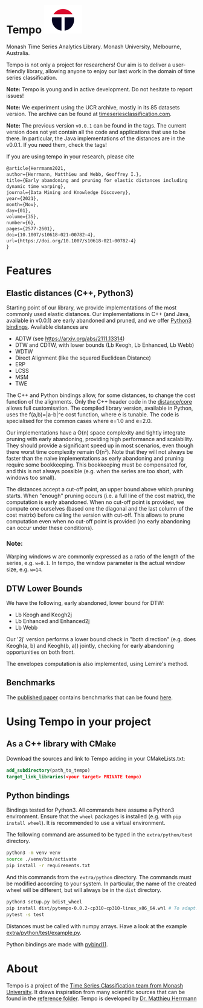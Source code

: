 # Tempo ![logo](./doc/logos/tempo100.png)
Monash Time Series Analytics Library.
Monash University, Melbourne, Australia.

Tempo is not only a project for researchers!
Our aim is to deliver a user-friendly library,
allowing anyone to enjoy our last work in the domain of time series classification.

**Note:** Tempo is young and in active development. Do not hesitate to report issues!

**Note:** We experiment using the UCR archive, mostly in its 85 datasets version.
The archive can be found at [timeseriesclassification.com](http://timeseriesclassification.com/dataset.php).

**Note:** The previous version `v0.0.1` can be found in the tags.
The current version does not yet contain all the code and applications that use to be there.
In particular, the Java implementations of the distances are in the v0.0.1.
If you need them, check the tags!

If you are using tempo in your research, please cite
```
@article{Herrmann2021,
author={Herrmann, Matthieu and Webb, Geoffrey I.},
title={Early abandoning and pruning for elastic distances including dynamic time warping},
journal={Data Mining and Knowledge Discovery},
year={2021},
month={Nov},
day={01},
volume={35},
number={6},
pages={2577-2601},
doi={10.1007/s10618-021-00782-4},
url={https://doi.org/10.1007/s10618-021-00782-4}
}
```

# Features

## Elastic distances (C++, Python3)
Starting point of our library, we provide implementations of the most commonly used elastic distances.
Our implementations in C++ (and Java, available in v0.0.1) are early abandoned and pruned, and we offer [Python3 bindings](#python3-bindings).
Available distances are
 * ADTW (see https://arxiv.org/abs/2111.13314)
 * DTW and CDTW, with lower bounds (Lb Keogh, Lb Enhanced, Lb Webb)
 * WDTW
 * Direct Alignment (like the squared Euclidean Distance)
 * ERP
 * LCSS
 * MSM
 * TWE

The C++ and Python bindings allow, for some distances, to change the cost function of the alignments.
Only the C++ header code in the [distance/core](src/tempo/distance/core) allows full customisation.
The compiled library version, available in Python,
uses the f(a,b)=|a-b|^e cost function, where e is tunable.
The code is specialised for the common cases where e=1.0 and e=2.0.

Our implementations have a O(n) space complexity and tightly integrate pruning with early abandoning,
providing high performance and scalability.
They should provide a significant speed up in most scenarios, even though there worst time complexity remain O(n²).
Note that they will not always be faster than the naive implementations
as early abandoning and pruning require some bookkeeping.
This bookkeeping must be compensated for, and this is not always possible
(e.g. when the series are too short, with windows too small).

The distances accept a cut-off point, an upper bound above which pruning starts.
When "enough" pruning occurs (i.e. a full line of the cost matrix),
the computation is early abandoned.
When no cut-off point is provided, we compute one ourselves
(based one the diagonal and the last column of the cost matrix)
before calling the version with cut-off.
This allows to prune computation even when no cut-off point is provided
(no early abandoning can occur under these conditions).

### Note:
Warping windows w are commonly expressed as a ratio of the length of the series, e.g. `w=0.1`.
In tempo, the window parameter is the actual window size, e.g. `w=14`.

## DTW Lower Bounds
We have the following, early abandoned, lower bound for DTW:
* Lb Keogh and Keogh2j
* Lb Enhanced and Enhanced2j
* Lb Webb

Our '2j' version performs a lower bound check in "both direction"
(e.g. does Keogh(a, b) and Keogh(b, a)) jointly,
checking for early abandoning opportunities on both front.

The envelopes computation is also implemented, using Lemire's method.

## Benchmarks
The [published paper](https://link.springer.com/article/10.1007/s10618-021-00782-4)
contains benchmarks that can be found [here](https://github.com/HerrmannM/paper-2021-EAPElasticDist).


# Using Tempo in your project

## As a C++ library with CMake
Download the sources and link to Tempo adding in your CMakeLists.txt:
```cmake
add_subdirectory(path_to_tempo)
target_link_libraries(<your target> PRIVATE tempo)
```

## Python bindings
Bindings tested for Python3. All commands here assume a Python3 environment.
Ensure that the `wheel` packages is installed (e.g. with `pip install wheel`).
It is recommended to use a virtual environment.

The following command are assumed to be typed in the `extra/python/test` directory.
```bash
python3 -m venv venv
source ./venv/bin/activate
pip install -r requirements.txt
```

And this commands from the `extra/python` directory.
The commands must be modified according to your system.
In particular, the name of the created wheel will be different,
but will always be in the `dist`
directory.
```bash
python3 setup.py bdist_wheel
pip install dist/pytempo-0.0.2-cp310-cp310-linux_x86_64.whl # To adapt!
pytest -s test 
```

Distances must be called with numpy arrays.
Have a look at the example [extra/python/test/example.py](bindings/python/example.py).

Python bindings are made with [pybind11](https://github.com/pybind/pybind11).

# About
Tempo is a project of the [Time Series Classification team from Monash University](https://www.monash.edu/it/dsai/machine-learning).
It draws inspiration from many scientific sources that can be found in the [reference folder](./doc/references).
Tempo is developed by [Dr. Matthieu Herrmann](https://github.com/HerrmannM)
